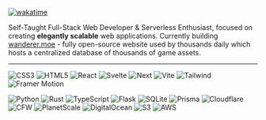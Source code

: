 [![wakatime](https://wakatime.com/badge/user/9085fbd8-dc16-4665-adb6-629713160239.svg?logoColor=white)](https://wakatime.com/@9085fbd8-dc16-4665-adb6-629713160239)

Self-Taught Full-Stack Web Developer & Serverless Enthusiast, focused on creating **elegantly scalable** web applications. 
Currently building <a href ="https://wanderer.moe">wanderer.moe</a> - fully open-source website used by thousands daily which hosts a centralized database of thousands of game assets.

---

![CSS3](https://img.shields.io/badge/CSS3-%231572B6?color=black&logo=css3&logoColor=white)
![HTML5](https://img.shields.io/badge/HTML5-%23E34F26?color=black&logo=html5&logoColor=white)
![React](https://img.shields.io/badge/React-%23FF3E00?color=black&logo=react&logoColor=white)
![Svelte](https://img.shields.io/badge/Svelte-%23FF3E00?color=black&logo=svelte&logoColor=white)
![Next](https://img.shields.io/badge/Next.js-%23FF3E00?color=black&logo=next.js&logoColor=white)
![Vite](https://img.shields.io/badge/Vite-%23646CFF?color=black&logo=vite&logoColor=white)
![Tailwind](https://img.shields.io/badge/TailwindCSS-%23FF3E00?color=black&logo=tailwindcss&logoColor=white)
![Framer Motion](https://img.shields.io/badge/Framer_Motion-%23FF3E00?color=black&logo=framer&logoColor=white)

![Python](https://img.shields.io/badge/Python-3670A0?color=black&logo=python&logoColor=white)
![Rust](https://img.shields.io/badge/Rust-%23000000?color=black&logo=rust&logoColor=white)
![TypeScript](https://img.shields.io/badge/Typescript-%23007ACC?color=black&logo=typescript&logoColor=white)
![Flask](https://img.shields.io/badge/Flask-%23000?color=black&logo=flask&logoColor=white)
![SQLite](https://img.shields.io/badge/SQLite-%2307405e?color=black&logo=sqlite&logoColor=white)
![Prisma](https://img.shields.io/badge/Prisma-3982CE?color=black&logo=Prisma&logoColor=white)
![Cloudflare](https://img.shields.io/badge/Cloudflare-F38020?color=black&logo=Cloudflare&logoColor=white)
![CFW](https://img.shields.io/badge/Cloudflare_Workers-F38020?color=black&logo=CloudflarePages&logoColor=white)
![PlanetScale](https://img.shields.io/badge/Planetscale-%23000000?color=black&logo=planetscale&logoColor=white)
![DigitalOcean](https://img.shields.io/badge/DigitalOcean-%230167ff?color=black&logo=digitalOcean&logoColor=white)
![S3](https://img.shields.io/badge/S3-%230167ff?color=black&logo=Amazon-S3&logoColor=white)
![AWS](https://img.shields.io/badge/AWS-%230167ff?color=black&logo=Amazon-AWS&logoColor=white)
